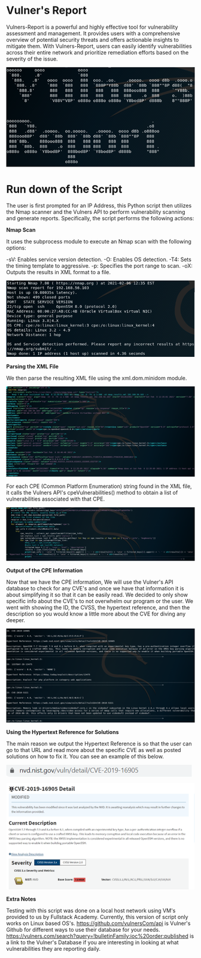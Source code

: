 # Vulner's Report

Vulners-Report is a powerful and highly effective tool for vulnerability assessment and management. It provides users with a comprehensive overview of potential security threats and offers actionable insights to mitigate them. With Vulners-Report, users can easily identify vulnerabilities across their entire network and prioritize remediation efforts based on the severity of the issue.

![ascii](./images/ascii.png.png)

#
# Run down of the Script

The user is first prompted for an IP Address, this Python script then utilizes the Nmap scanner and the Vulners API to perform vulnerability scanning and generate reports. Specifically, the script performs the following actions:

**Nmap Scan**

It uses the subprocess module to execute an Nmap scan with the following options:

-sV: Enables service version detection.
-O: Enables OS detection.
-T4: Sets the timing template to aggressive.
-p: Specifies the port range to scan.
-oX: Outputs the results in XML format to a file.

![Nmap](./images/Nmap_Scan.png)

**Parsing the XML File**

We then parse the resulting XML file using the xml.dom.minidom module. 

![XML_File](./images/XML_File.png)

For each CPE (Common Platform Enumeration) string found in the XML file, it calls the Vulners API's cpeVulnerabilities() method to obtain a list of vulnerabilities associated with that CPE.

![Parsing_Script](./images/XML_Parsing_Script.png)

**Output of the CPE Information**

Now that we have the CPE information, We will use the Vulner's API database to check for any CVE's and once we have that information it is about simplifying it so that it can be easily read.  We decided to only show specific info about the CVE's to not overwhelm our program or the user.  We went with showing the ID, the CVSS, the hypertext reference, and then the description so you would know a little more about the CVE for diving any deeper.

![Output](./images/CPE_Output.png)

**Using the Hypertext Reference for Solutions**

The main reason we output the Hypertext Reference is so that the user can go to that URL and read more about the specific CVE as well as posted solutions on how to fix it.  You can see an example of this below.

![URL_Linked_Website](./images/URL_Linked_Website.png)

![Linked_Website](./images/Linked_Website_Explaining_Vulnerability.png)

**Extra Notes**

Testing with this script was done on a local host network using VM's provided to us by Fullstack Academy.  Currently, this version of script only works on Linux based OS's.  https://github.com/vulnersCom/api is Vulner's Github for different ways to use their database for your needs.  https://vulners.com/search?query=!bulletinFamily:ioc%20order:published is a link to the Vulner's Database if you are interesting in looking at what vulnerabilities they are reporting daily.

